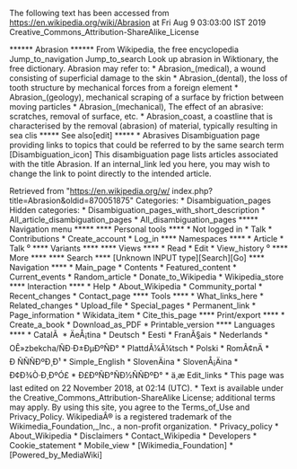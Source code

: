 The following text has been accessed from https://en.wikipedia.org/wiki/Abrasion at Fri Aug 9 03:03:00 IST 2019
Creative_Commons_Attribution-ShareAlike_License




















****** Abrasion ******
From Wikipedia, the free encyclopedia
Jump_to_navigation Jump_to_search
 Look up abrasion in Wiktionary, the free dictionary.
Abrasion may refer to:
    * Abrasion_(medical), a wound consisting of superficial damage to the skin
    * Abrasion_(dental), the loss of tooth structure by mechanical forces from
      a foreign element
    * Abrasion_(geology), mechanical scraping of a surface by friction between
      moving particles
    * Abrasion_(mechanical), The effect of an abrasive: scratches, removal of
      surface, etc.
    * Abrasion_coast, a coastline that is characterised by the removal
      (abrasion) of material, typically resulting in sea clis
***** See also[edit] *****
    * Abrasives
                      Disambiguation page providing links to topics that could
                      be referred to by the same search term
[Disambiguation_icon] This disambiguation page lists articles associated with
                      the title Abrasion.
                      If an internal_link led you here, you may wish to change
                      the link to point directly to the intended article.

Retrieved from "https://en.wikipedia.org/w/
index.php?title=Abrasion&oldid=870051875"
Categories:
    * Disambiguation_pages
Hidden categories:
    * Disambiguation_pages_with_short_description
    * All_article_disambiguation_pages
    * All_disambiguation_pages
***** Navigation menu *****
**** Personal tools ****
    * Not logged in
    * Talk
    * Contributions
    * Create_account
    * Log_in
**** Namespaces ****
    * Article
    * Talk
⁰
**** Variants ****
**** Views ****
    * Read
    * Edit
    * View_history
⁰
**** More ****
**** Search ****
[Unknown INPUT type][Search][Go]
**** Navigation ****
    * Main_page
    * Contents
    * Featured_content
    * Current_events
    * Random_article
    * Donate_to_Wikipedia
    * Wikipedia_store
**** Interaction ****
    * Help
    * About_Wikipedia
    * Community_portal
    * Recent_changes
    * Contact_page
**** Tools ****
    * What_links_here
    * Related_changes
    * Upload_file
    * Special_pages
    * Permanent_link
    * Page_information
    * Wikidata_item
    * Cite_this_page
**** Print/export ****
    * Create_a_book
    * Download_as_PDF
    * Printable_version
**** Languages ****
    * CatalÃ 
    * ÄeÅ¡tina
    * Deutsch
    * Eesti
    * FranÃ§ais
    * Nederlands
    * OÊ»zbekcha/ÑÐ·Ð±ÐµÐºÑÐ°
    * PlattdÃ¼Ã¼tsch
    * Polski
    * RomÃ¢nÄ
    * Ð ÑÑÑÐºÐ¸Ð¹
    * Simple_English
    * SlovenÄina
    * SlovenÅ¡Äina
    * Ð¢Ð¾Ò·Ð¸ÐºÓ£
    * Ð£ÐºÑÐ°ÑÐ½ÑÑÐºÐ°
    * ä¸­æ
Edit_links
    * This page was last edited on 22 November 2018, at 02:14 (UTC).
    * Text is available under the Creative_Commons_Attribution-ShareAlike
      License; additional terms may apply. By using this site, you agree to the
      Terms_of_Use and Privacy_Policy. WikipediaÂ® is a registered trademark of
      the Wikimedia_Foundation,_Inc., a non-profit organization.
    * Privacy_policy
    * About_Wikipedia
    * Disclaimers
    * Contact_Wikipedia
    * Developers
    * Cookie_statement
    * Mobile_view
    * [Wikimedia_Foundation]
    * [Powered_by_MediaWiki]
